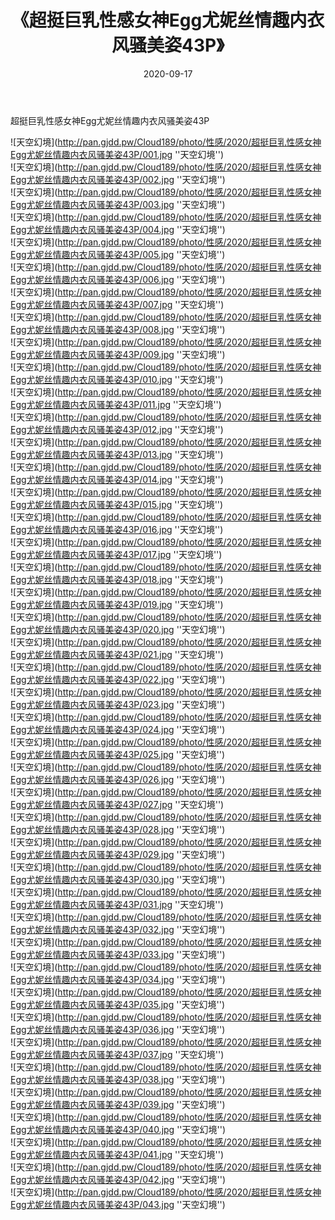 ﻿---
layout: post
title:  《超挺巨乳性感女神Egg尤妮丝情趣内衣风骚美姿43P》
date:   2020-09-17
img: http://pan.gjdd.pw/Cloud189/photo/性感/2020/超挺巨乳性感女神Egg尤妮丝情趣内衣风骚美姿43P/000.jpg
categories: [美女, 性感, 泳衣]
---

超挺巨乳性感女神Egg尤妮丝情趣内衣风骚美姿43P



![天空幻境](http://pan.gjdd.pw/Cloud189/photo/性感/2020/超挺巨乳性感女神Egg尤妮丝情趣内衣风骚美姿43P/001.jpg ''天空幻境'') <br>
![天空幻境](http://pan.gjdd.pw/Cloud189/photo/性感/2020/超挺巨乳性感女神Egg尤妮丝情趣内衣风骚美姿43P/002.jpg ''天空幻境'') <br>
![天空幻境](http://pan.gjdd.pw/Cloud189/photo/性感/2020/超挺巨乳性感女神Egg尤妮丝情趣内衣风骚美姿43P/003.jpg ''天空幻境'') <br>
![天空幻境](http://pan.gjdd.pw/Cloud189/photo/性感/2020/超挺巨乳性感女神Egg尤妮丝情趣内衣风骚美姿43P/004.jpg ''天空幻境'') <br>
![天空幻境](http://pan.gjdd.pw/Cloud189/photo/性感/2020/超挺巨乳性感女神Egg尤妮丝情趣内衣风骚美姿43P/005.jpg ''天空幻境'') <br>
![天空幻境](http://pan.gjdd.pw/Cloud189/photo/性感/2020/超挺巨乳性感女神Egg尤妮丝情趣内衣风骚美姿43P/006.jpg ''天空幻境'') <br>
![天空幻境](http://pan.gjdd.pw/Cloud189/photo/性感/2020/超挺巨乳性感女神Egg尤妮丝情趣内衣风骚美姿43P/007.jpg ''天空幻境'') <br>
![天空幻境](http://pan.gjdd.pw/Cloud189/photo/性感/2020/超挺巨乳性感女神Egg尤妮丝情趣内衣风骚美姿43P/008.jpg ''天空幻境'') <br>
![天空幻境](http://pan.gjdd.pw/Cloud189/photo/性感/2020/超挺巨乳性感女神Egg尤妮丝情趣内衣风骚美姿43P/009.jpg ''天空幻境'') <br>
![天空幻境](http://pan.gjdd.pw/Cloud189/photo/性感/2020/超挺巨乳性感女神Egg尤妮丝情趣内衣风骚美姿43P/010.jpg ''天空幻境'') <br>
![天空幻境](http://pan.gjdd.pw/Cloud189/photo/性感/2020/超挺巨乳性感女神Egg尤妮丝情趣内衣风骚美姿43P/011.jpg ''天空幻境'') <br>
![天空幻境](http://pan.gjdd.pw/Cloud189/photo/性感/2020/超挺巨乳性感女神Egg尤妮丝情趣内衣风骚美姿43P/012.jpg ''天空幻境'') <br>
![天空幻境](http://pan.gjdd.pw/Cloud189/photo/性感/2020/超挺巨乳性感女神Egg尤妮丝情趣内衣风骚美姿43P/013.jpg ''天空幻境'') <br>
![天空幻境](http://pan.gjdd.pw/Cloud189/photo/性感/2020/超挺巨乳性感女神Egg尤妮丝情趣内衣风骚美姿43P/014.jpg ''天空幻境'') <br>
![天空幻境](http://pan.gjdd.pw/Cloud189/photo/性感/2020/超挺巨乳性感女神Egg尤妮丝情趣内衣风骚美姿43P/015.jpg ''天空幻境'') <br>
![天空幻境](http://pan.gjdd.pw/Cloud189/photo/性感/2020/超挺巨乳性感女神Egg尤妮丝情趣内衣风骚美姿43P/016.jpg ''天空幻境'') <br>
![天空幻境](http://pan.gjdd.pw/Cloud189/photo/性感/2020/超挺巨乳性感女神Egg尤妮丝情趣内衣风骚美姿43P/017.jpg ''天空幻境'') <br>
![天空幻境](http://pan.gjdd.pw/Cloud189/photo/性感/2020/超挺巨乳性感女神Egg尤妮丝情趣内衣风骚美姿43P/018.jpg ''天空幻境'') <br>
![天空幻境](http://pan.gjdd.pw/Cloud189/photo/性感/2020/超挺巨乳性感女神Egg尤妮丝情趣内衣风骚美姿43P/019.jpg ''天空幻境'') <br>
![天空幻境](http://pan.gjdd.pw/Cloud189/photo/性感/2020/超挺巨乳性感女神Egg尤妮丝情趣内衣风骚美姿43P/020.jpg ''天空幻境'') <br>
![天空幻境](http://pan.gjdd.pw/Cloud189/photo/性感/2020/超挺巨乳性感女神Egg尤妮丝情趣内衣风骚美姿43P/021.jpg ''天空幻境'') <br>
![天空幻境](http://pan.gjdd.pw/Cloud189/photo/性感/2020/超挺巨乳性感女神Egg尤妮丝情趣内衣风骚美姿43P/022.jpg ''天空幻境'') <br>
![天空幻境](http://pan.gjdd.pw/Cloud189/photo/性感/2020/超挺巨乳性感女神Egg尤妮丝情趣内衣风骚美姿43P/023.jpg ''天空幻境'') <br>
![天空幻境](http://pan.gjdd.pw/Cloud189/photo/性感/2020/超挺巨乳性感女神Egg尤妮丝情趣内衣风骚美姿43P/024.jpg ''天空幻境'') <br>
![天空幻境](http://pan.gjdd.pw/Cloud189/photo/性感/2020/超挺巨乳性感女神Egg尤妮丝情趣内衣风骚美姿43P/025.jpg ''天空幻境'') <br>
![天空幻境](http://pan.gjdd.pw/Cloud189/photo/性感/2020/超挺巨乳性感女神Egg尤妮丝情趣内衣风骚美姿43P/026.jpg ''天空幻境'') <br>
![天空幻境](http://pan.gjdd.pw/Cloud189/photo/性感/2020/超挺巨乳性感女神Egg尤妮丝情趣内衣风骚美姿43P/027.jpg ''天空幻境'') <br>
![天空幻境](http://pan.gjdd.pw/Cloud189/photo/性感/2020/超挺巨乳性感女神Egg尤妮丝情趣内衣风骚美姿43P/028.jpg ''天空幻境'') <br>
![天空幻境](http://pan.gjdd.pw/Cloud189/photo/性感/2020/超挺巨乳性感女神Egg尤妮丝情趣内衣风骚美姿43P/029.jpg ''天空幻境'') <br>
![天空幻境](http://pan.gjdd.pw/Cloud189/photo/性感/2020/超挺巨乳性感女神Egg尤妮丝情趣内衣风骚美姿43P/030.jpg ''天空幻境'') <br>
![天空幻境](http://pan.gjdd.pw/Cloud189/photo/性感/2020/超挺巨乳性感女神Egg尤妮丝情趣内衣风骚美姿43P/031.jpg ''天空幻境'') <br>
![天空幻境](http://pan.gjdd.pw/Cloud189/photo/性感/2020/超挺巨乳性感女神Egg尤妮丝情趣内衣风骚美姿43P/032.jpg ''天空幻境'') <br>
![天空幻境](http://pan.gjdd.pw/Cloud189/photo/性感/2020/超挺巨乳性感女神Egg尤妮丝情趣内衣风骚美姿43P/033.jpg ''天空幻境'') <br>
![天空幻境](http://pan.gjdd.pw/Cloud189/photo/性感/2020/超挺巨乳性感女神Egg尤妮丝情趣内衣风骚美姿43P/034.jpg ''天空幻境'') <br>
![天空幻境](http://pan.gjdd.pw/Cloud189/photo/性感/2020/超挺巨乳性感女神Egg尤妮丝情趣内衣风骚美姿43P/035.jpg ''天空幻境'') <br>
![天空幻境](http://pan.gjdd.pw/Cloud189/photo/性感/2020/超挺巨乳性感女神Egg尤妮丝情趣内衣风骚美姿43P/036.jpg ''天空幻境'') <br>
![天空幻境](http://pan.gjdd.pw/Cloud189/photo/性感/2020/超挺巨乳性感女神Egg尤妮丝情趣内衣风骚美姿43P/037.jpg ''天空幻境'') <br>
![天空幻境](http://pan.gjdd.pw/Cloud189/photo/性感/2020/超挺巨乳性感女神Egg尤妮丝情趣内衣风骚美姿43P/038.jpg ''天空幻境'') <br>
![天空幻境](http://pan.gjdd.pw/Cloud189/photo/性感/2020/超挺巨乳性感女神Egg尤妮丝情趣内衣风骚美姿43P/039.jpg ''天空幻境'') <br>
![天空幻境](http://pan.gjdd.pw/Cloud189/photo/性感/2020/超挺巨乳性感女神Egg尤妮丝情趣内衣风骚美姿43P/040.jpg ''天空幻境'') <br>
![天空幻境](http://pan.gjdd.pw/Cloud189/photo/性感/2020/超挺巨乳性感女神Egg尤妮丝情趣内衣风骚美姿43P/041.jpg ''天空幻境'') <br>
![天空幻境](http://pan.gjdd.pw/Cloud189/photo/性感/2020/超挺巨乳性感女神Egg尤妮丝情趣内衣风骚美姿43P/042.jpg ''天空幻境'') <br>
![天空幻境](http://pan.gjdd.pw/Cloud189/photo/性感/2020/超挺巨乳性感女神Egg尤妮丝情趣内衣风骚美姿43P/043.jpg ''天空幻境'') <br>